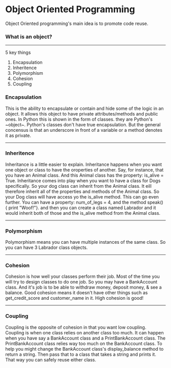 # Object Oriented Programming

Object Oriented programming's main idea is to promote code reuse.

### What is an object?
***
5 key things

1. Encapsulation
2. Inheritence
3. Polymorphism
4. Cohesion
5. Coupling

### Encapsulation

This is the ability to encapsulate or contain and hide some of the logic in an object. It allows this object to have private attributes/methods and public ones. In Python this is shown in the form of classes. they are Python's ~object~.  Python's classes don't have true encapsulation. But the general concensus is that an underscore in front of a variable or a method denotes it as private.
***
### Inheritence

Inheritance is a little easier to explain. Inheritance happens when you want one object or class to have the oroperties of another.
Say, for instance, that you have an Animal class. And this Animal class has the property: is_alive = True.
Inheritance comes into play when you want to have a class for Dogs specifically. So your dog class can inherit from the Animal class. It eill therefore inherit all of the properties and methods of the Animal class. So your Dog class will have access yo the is_alive method. This can go even further. You can have a property: num_of_legs = 4, and the method speak() { print "Woof!"}. and then you can create a class named Labrador and it would inherit both of those and the is_alive method from the Animal class.
***
### Polymorphism

Polymorphism means you can have multiple instances of the same class. So you can have 3 Labrador class objects.
***
### Cohesion

Cohesion is how well your classes perform their job. Most of the time you will try to design classes to do one job. So you may have a BankAccount class. And it's job is to be able to withdraw money, deposit money, & see a balance. Good cohesion means it doesn't have other things such as get_credit_score and customer_name in it. High cohesion is good!
***
### Coupling

Coupling is the opposite of cohesion in that you want low coupling. Coupling is when one class relies on another class too much. It can happen when you have say a BankAccount class and a PrintBankAccount class. The PrintBankAccount class relies way too much on the BankAccount class. To help you might change the BankAccount class's display_balance method to return a string. Then pass that to a class that takes a string and prints it. That way you can safely reuse either class.
